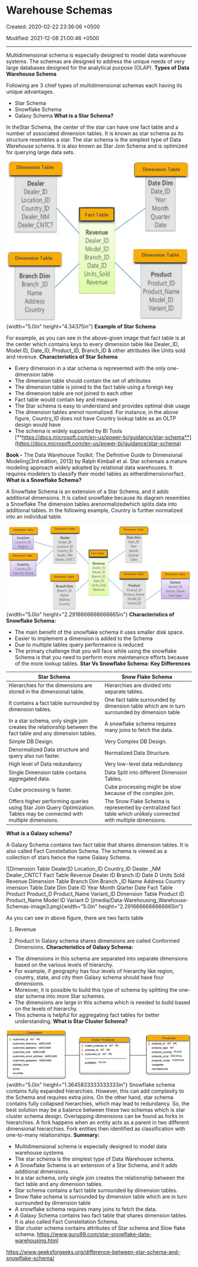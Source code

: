 # Warehouse Schemas

Created: 2020-02-22 23:36:06 +0500

Modified: 2021-12-08 21:00:46 +0500

---

Multidimensional schema is especially designed to model data warehouse systems. The schemas are designed to address the unique needs of very large databases designed for the analytical purpose (OLAP).
**Types of Data Warehouse Schema**

Following are 3 chief types of multidimensional schemas each having its unique advantages.
-   Star Schema
-   Snowflake Schema
-   Galaxy Schema
**What is a Star Schema?**

In theStar Schema, the center of the star can have one fact table and a number of associated dimension tables. It is known as star schema as its structure resembles a star. The star schema is the simplest type of Data Warehouse schema. It is also known as Star Join Schema and is optimized for querying large data sets.

![Dimension Table Dealer Dealer_lD Location ID Country_ID Dealer NM Dealer CNTCT Dimension Table Branch Dim Branch ID Name Address Country Fact Table Revenue Dealer ID Model ID Branch_ID Date ID Units Sold Revenue Dimension Table Date Dim Date ID Year Month Quarter Date Dimension Table Product Product ID Product Name Model_lD Variant ID ](media/Data-Warehousing_Warehouse-Schemas-image1.png){width="5.0in" height="4.34375in"}
**Example of Star Schema**

For example, as you can see in the above-given image that fact table is at the center which contains keys to every dimension table like Dealer_ID, Model ID, Date_ID, Product_ID, Branch_ID & other attributes like Units sold and revenue.
**Characteristics of Star Schema**
-   Every dimension in a star schema is represented with the only one-dimension table
-   The dimension table should contain the set of attributes
-   The dimension table is joined to the fact table using a foreign key
-   The dimension table are not joined to each other
-   Fact table would contain key and measure
-   The Star schema is easy to understand and provides optimal disk usage
-   The dimension tables arenot normalized. For instance, in the above figure, Country_ID does not have Country lookup table as an OLTP design would have
-   The schema is widely supported by BI Tools
[**https://docs.microsoft.com/en-us/power-bi/guidance/star-schema**](https://docs.microsoft.com/en-us/power-bi/guidance/star-schema)

**Book -** The Data Warehouse Toolkit: The Definitive Guide to Dimensional Modeling(3rd edition, 2013) by Ralph Kimball et al.
Star schemais a mature modeling approach widely adopted by relational data warehouses. It requires modelers to classify their model tables as eitherdimensionorfact.
**What is a Snowflake Schema?**

A Snowflake Schema is an extension of a Star Schema, and it adds additional dimensions. It is called snowflake because its diagram resembles a Snowflake
The dimension tables arenormalizedwhich splits data into additional tables. In the following example, Country is further normalized into an individual table.

![mens on a Location Location_ID R ion Dimension Table Country Country_ID Countr _ Name Dimension Table Dealer Dealer_1D Location_ID Country_ID Dealer NM Dealer_CNTCT Dimension Table Branch Dim Branch ID Name Add ress Country Fact Table Revenue Dealer ID Model ID Branch ID Date ID Un its_Sold Revenue Dimension Table Date Dim Date_lD Year Month Quarter Date Dimension Table Product Product_ID Product_Name Model_lD Variant_ID Dimension Table Variant Variant_lD Variant_Name Fuel type ](media/Data-Warehousing_Warehouse-Schemas-image2.png){width="5.0in" height="2.2916666666666665in"}
**Characteristics of Snowflake Schema:**
-   The main benefit of the snowflake schema it uses smaller disk space.
-   Easier to implement a dimension is added to the Schema
-   Due to multiple tables query performance is reduced
-   The primary challenge that you will face while using the snowflake Schema is that you need to perform more maintenance efforts because of the more lookup tables.
**Star Vs Snowflake Schema: Key Differences**

| **Star Schema**                                                                                                        | **Snow Flake Schema**                                                                                             |
|-------------------------------------|-----------------------------------|
| Hierarchies for the dimensions are stored in the dimensional table.                                                    | Hierarchies are divided into separate tables.                                                                     |
| It contains a fact table surrounded by dimension tables.                                                               | One fact table surrounded by dimension table which are in turn surrounded by dimension table                      |
| In a star schema, only single join creates the relationship between the fact table and any dimension tables.           | A snowflake schema requires many joins to fetch the data.                                                         |
| Simple DB Design.                                                                                                      | Very Complex DB Design.                                                                                           |
| Denormalized Data structure and query also run faster.                                                                 | Normalized Data Structure.                                                                                        |
| High level of Data redundancy                                                                                          | Very low-level data redundancy                                                                                    |
| Single Dimension table contains aggregated data.                                                                       | Data Split into different Dimension Tables.                                                                       |
| Cube processing is faster.                                                                                             | Cube processing might be slow because of the complex join.                                                        |
| Offers higher performing queries using Star Join Query Optimization. Tables may be connected with multiple dimensions. | The Snow Flake Schema is represented by centralized fact table which unlikely connected with multiple dimensions. |
**What is a Galaxy schema?**

A Galaxy Schema contains two fact table that shares dimension tables. It is also called Fact Constellation Schema. The schema is viewed as a collection of stars hence the name Galaxy Schema.

![Dimension Table Dealer]D Location_lD Country_lD Dealer _NM Dealer_CNTCT Fact Table Revenue Dealer ID Branch ID Date D Units Sold Revenue Dimension Table Branch Dim Branch _ID Name Address Country imension Table Date Dim Date ID Year Month Qiarter Date Fact Table Product Product_D Product_Name Variant_lD Dimension Table Product ID Product_Name Model ID Variant D ](media/Data-Warehousing_Warehouse-Schemas-image3.png){width="5.0in" height="2.2916666666666665in"}

As you can see in above figure, there are two facts table

1.  Revenue

2.  Product
In Galaxy schema shares dimensions are called Conformed Dimensions.
**Characteristics of Galaxy Schema:**
-   The dimensions in this schema are separated into separate dimensions based on the various levels of hierarchy.
-   For example, if geography has four levels of hierarchy like region, country, state, and city then Galaxy schema should have four dimensions.
-   Moreover, it is possible to build this type of schema by splitting the one-star schema into more Star schemes.
-   The dimensions are large in this schema which is needed to build based on the levels of hierarchy.
-   This schema is helpful for aggregating fact tables for better understanding.
**What is Star Cluster Schema?**

![](media/Data-Warehousing_Warehouse-Schemas-image4.png){width="5.0in" height="1.3645833333333333in"}
Snowflake schema contains fully expanded hierarchies. However, this can add complexity to the Schema and requires extra joins. On the other hand, star schema contains fully collapsed hierarchies, which may lead to redundancy. So, the best solution may be a balance between these two schemas which is star cluster schema design.
Overlapping dimensions can be found as forks in hierarchies. A fork happens when an entity acts as a parent in two different dimensional hierarchies. Fork entities then identified as classification with one-to-many relationships.
**Summary:**
-   Multidimensional schema is especially designed to model data warehouse systems
-   The star schema is the simplest type of Data Warehouse schema.
-   A Snowflake Schema is an extension of a Star Schema, and it adds additional dimensions.
-   In a star schema, only single join creates the relationship between the fact table and any dimension tables.
-   Star schema contains a fact table surrounded by dimension tables.
-   Snow flake schema is surrounded by dimension table which are in turn surrounded by dimension table
-   A snowflake schema requires many joins to fetch the data.
-   A Galaxy Schema contains two fact table that shares dimension tables. It is also called Fact Constellation Schema.
-   Star cluster schema contains attributes of Star schema and Slow flake schema.
<https://www.guru99.com/star-snowflake-data-warehousing.html>

<https://www.geeksforgeeks.org/difference-between-star-schema-and-snowflake-schema/>

